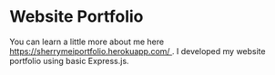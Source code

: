 # Website Portfolio
<p> You can learn a little more about me here <a href="https://sherrymeiportfolio.herokuapp.com/" > https://sherrymeiportfolio.herokuapp.com/ </a>. I developed my website portfolio using basic Express.js. </p> 
